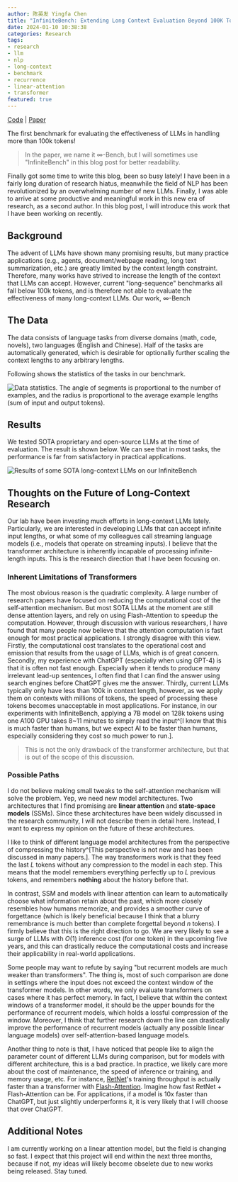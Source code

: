 ```yaml
---
author: 陈英发 Yingfa Chen
title: "InfiniteBench: Extending Long Context Evaluation Beyond 100K Tokens"
date: 2024-01-10 10:38:38
categories: Research
tags:
- research
- llm
- nlp
- long-context
- benchmark
- recurrence
- linear-attention
- transformer
featured: true
---
```


[Code](http://www.github.com/OpenBMB/InfiniteBench) | [Paper](https://arxiv.org/abs/2402.13718)

The first benchmark for evaluating the effectiveness of LLMs in handling more than 100k tokens!

> In the paper, we name it $\infty$-Bench, but I will sometimes use "InfiniteBench" in this blog post for better readability.

Finally got some time to write this blog, been so busy lately! I have been in a fairly long duration of research hiatus, meanwhile the field of NLP has been revolutionized by an overwhelming number of new LLMs. Finally, I was able to arrive at some productive and meaningful work in this new era of research, as a second author. In this blog post, I will introduce this work that I have been working on recently.

<!-- more -->

## Background

The advent of LLMs have shown many promising results, but many practice applications (e.g., agents, document/webpage reading, long text summarization, etc.) are greatly limited by the context length constraint. Therefore, many works have strived to increase the length of the context that LLMs can accept. However, current "long-sequence" benchmarks all fall below 100k tokens, and is therefore not able to evaluate the effectiveness of many long-context LLMs. Our work, $\infty$-Bench

## The Data

The data consists of language tasks from diverse domains (math, code, novels), two languages (English and Chinese). Half of the tasks are automatically generated, which is desirable for optionally further scaling the context lengths to any arbitrary lengths.

Following shows the statistics of the tasks in our benchmark.

![Data statistics. The angle of segments is proportional to the number of examples, and the radius is proportional to the average example lengths (sum of input and output tokens).](./2024-infinitebench/data-stat-pie.png "Data statistics. The angle of segments is proportional to the number of examples, and the radius is proportional to the average example lengths (sum of input and output tokens).")

## Results

We tested SOTA proprietary and open-source LLMs at the time of evaluation. The result is shown below. We can see that in most tasks, the performance is far from satisfactory in practical applications.

![Results of some SOTA long-context LLMs on our InfiniteBench](./2024-infinitebench/results.png "Results of some SOTA long-context LLMs on our InfiniteBench")

## Thoughts on the Future of Long-Context Research

Our lab have been investing much efforts in long-context LLMs lately. Particularly, we are interested in developing LLMs that can accept infinite input lengths, or what some of my colleagues call streaming language models (i.e., models that operate on streaming inputs). I believe that the transformer architecture is inherently incapable of processing infinite-length inputs. This is the research direction that I have been focusing on.

### Inherent Limitations of Transformers

The most obvious reason is the quadratic complexity. A large number of research papers have focused on reducing the computational cost of the self-attention mechanism. But most SOTA LLMs at the moment are still dense attention layers, and rely on using Flash-Attention to speedup the computation. However, through discussion with various researchers, I have found that many people now believe that the attention computation is fast enough for most practical applications. I strongly disagree with this view. Firstly, the computational cost translates to the operational cost and emission that results from the usage of LLMs, which is of great concern. Secondly, my experience with ChatGPT (especially when using GPT-4) is that it is often not fast enough. Especially when it tends to produce many irrelevant lead-up sentences, I often find that I can find the answer using search engines before ChatGPT gives me the answer. Thirdly, current LLMs typically only have less than 100k in context length, however, as we apply them on contexts with millions of tokens, the speed of processing these tokens becomes unacceptable in most applications. For instance, in our experiments with InfiniteBench, applying a 7B model on 128k tokens using one A100 GPU takes 8~11 minutes to simply read the input^[I know that this is much faster than humans, but we expect AI to be faster than humans, especially considering they cost so much power to run.]. 

> This is not the only drawback of the transformer architecture, but that is out of the scope of this discussion.

### Possible Paths

I do not believe making small tweaks to the self-attention mechanism will solve the problem. Yep, we need new model architectures. Two architectures that I find promising are **linear attention** and **state-space models** (SSMs). Since these architectures have been widely discussed in the research community, I will not describe them in detail here. Instead, I want to express my opinion on the future of these architectures.

I like to think of different language model architectures from the perspective of compressing the history^[This perspective is not new and has been discussed in many papers.]. The way transformers work is that they feed the last $L$ tokens without any compression to the model in each step. This means that the model remembers everything perfectly up to $L$ previous tokens, and remembers **nothing** about the history before that.

In contrast, SSM and models with linear attention can learn to automatically choose what information retain about the past, which more closely resembles how humans memorize, and provides a smoother curve of forgettance (which is likely beneficial because I think that a blurry remembrance is much better than complete forgettal beyond $n$ tokens). I firmly believe that this is the right direction to go. We are very likely to see a surge of LLMs with $O(1)$ inference cost (for one token) in the upcoming five years, and this can drastically reduce the computational costs and increase their applicability in real-world applications.

Some people may want to refute by saying "but recurrent models are much weaker than transformers". The thing is, most of such comparison are done in settings where the input does not exceed the context window of the transformer models. In other words, we only evaluate transformers on cases where it has perfect memory. In fact, I believe that within the context windows of a transformer model, it should be the upper bounds for the performance of recurrent models, which holds a lossful compression of the window. Moreover, I think that further research down the line can drastically improve the performance of recurrent models (actually any possible linear language models) over self-attention-based language models.

Another thing to note is that, I have noticed that people like to align the parameter count of different LLMs during comparison, but for models with different architecture, this is a bad practice. In practice, we likely care more about the cost of maintenance, the speed of inference or training, and memory usage, etc. For instance, [RetNet](https://arxiv.org/abs/2307.08621)'s training throughput is actually faster than a transformer with [Flash-Attention](https://github.com/Dao-AILab/flash-attention). Imagine how fast RetNet + Flash-Attention can be. For applications, if a model is 10x faster than ChatGPT, but just slightly underperforms it, it is very likely that I will choose that over ChatGPT.

## Additional Notes

I am currently working on a linear attention model, but the field is changing so fast. I expect that this project will end within the next three months, because if not, my ideas will likely become obselete due to new works being released. Stay tuned.
